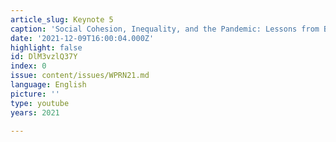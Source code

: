 ```yaml
---
article_slug: Keynote 5
caption: 'Social Cohesion, Inequality, and the Pandemic: Lessons from Brazil'
date: '2021-12-09T16:00:04.000Z'
highlight: false
id: DlM3vzlQ37Y
index: 0
issue: content/issues/WPRN21.md
language: English
picture: ''
type: youtube
years: 2021

---
```

